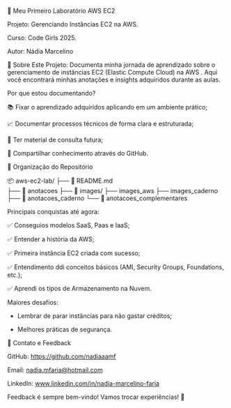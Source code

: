 🚀 Meu Primeiro Laboratório AWS EC2

Projeto: Gerenciando Instâncias EC2 na AWS.

Curso: Code Girls 2025. 

Autor: Nádia Marcelino

📝 Sobre Este Projeto: Documenta minha jornada de aprendizado sobre o gerenciamento de instâncias EC2 (Elastic Compute Cloud) na AWS . Aqui você encontrará minhas anotações e insights adquiridos durante as aulas.  

Por que estou documentando?

📚 Fixar o aprendizado adquiridos aplicando em um ambiente prático;

📈 Documentar processos técnicos de forma clara e estruturada;

🔄 Ter material de consulta futura;

🤝 Compartilhar conhecimento através do GitHub. 

📁 Organização do Repositório

📦 aws-ec2-lab/
├── 📄 README.md              
├── 📄 anotacoes
 ├── 📁 images/ 
    ├── images_aws
    ├── images_caderno
  ├── 📄 anotacoes_caderno
  └── 📄 anotacoes_complementares

Principais conquistas até agora:
 
✅ Conseguios modelos SaaS, Paas e IaaS;

✅ Entender a história da AWS;

✅ Primeira instância EC2 criada com sucesso;

✅ Entendimento ddi conceitos básicos (AMI, Security Groups, Foundations, etc.);

✅ Aprendi os tipos de Armazenamento na Nuvem.

Maiores desafios:

* Lembrar de parar instâncias para não gastar créditos;
  
* Melhores práticas de segurança.

🤝 Contato e Feedback

GitHub: https://github.com/nadiaaamf

Email: nadia.mfaria@hotmail.com

LinkedIn: www.linkedin.com/in/nadia-marcelino-faria 

Feedback é sempre bem-vindo! Vamos trocar experiências! 🚀
